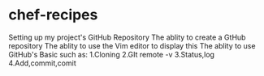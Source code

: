 # chef-recipes
Setting up my project's GitHub Repository
  The ablity to create a GtHub repository 
  The ablity to use the Vim editor to display this
  The ablity to use GitHub's Basic such as:
  1.Cloning
  2.GIt remote -v
  3.Status,log
  4.Add,commit,comit
